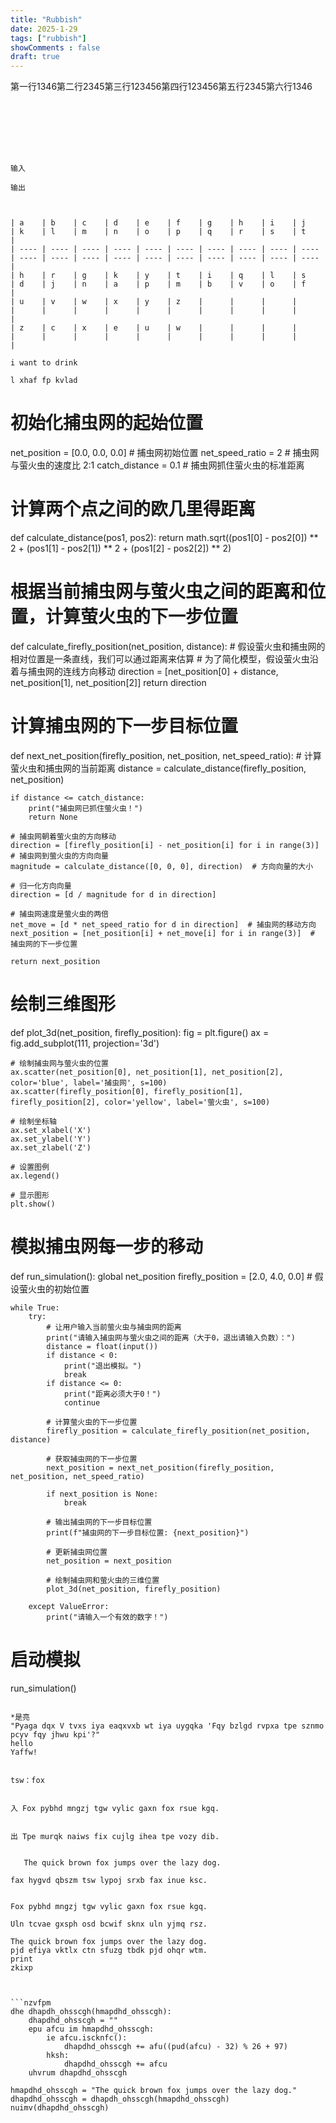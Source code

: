 ```yaml
---
title: "Rubbish"
date: 2025-1-29
tags: ["rubbish"]
showComments : false
draft: true
---
```

<!-- | add         | 功能                                                         |
| ----------- | ------------------------------------------------------------ |
| image       | **必填** 用于匹配图像名称的正则表达式或 URL。                |
| aspectRatio | **可选** 画廊的纵横比。`16-9` 、`21-9` 或`32-9` 。默认设置为`16-9` 。 |
| interval    | **可选** 自动滚动的时间间隔，以毫秒为单位指定。默认为`2000`（2 秒）。 |

| Parameter   | Description                        |
| ----------- | ---------------------------------- |
| `url`       | **必需的** 外部托管代码文件的 URL. |
| `type`      | 用于语法突出显示的代码类型.        |
| `startLine` | **可选** 从代码文件中导入的起始行. |
| `endLine`   | **可选** 从代码文件中导入的结束行. |

| 参数      | 功能                                                         |
| --------- | ------------------------------------------------------------ |
| `src`     | **必填** 图像的本地路径/文件名或 URL。当提供路径和文件名时，主题将尝试使用以下查找顺序来查找图像：首先，作为与页面绑定的[页面资源](https://gohugo.io/content-management/page-resources/)；然后是 `assets/` 目录中的文件；最后是，`static/`目录中的文件。 |
| `alt`     | 图像的[替代文本描述](https://moz.com/learn/seo/alt-text)。   |
| `caption` | Markdown 格式的图像标题，将显示在图像下方。                  |
| `class`   | 应用于图像的其他 CSS 类。                                    |
| `href`    | 图像应链接到的 URL。                                         |
| `target`  | `href` URL 的目标属性。                                      |
| `nozoom`  | `nozoom=true` 会禁用图像`缩放`功能。与 `href` 结合使用十分有用。 |
| `default` | 用于恢复默认 Hugo `figure` 行为的特殊参数。只需提供`default=true`，然后使用正常的 [Hugo 简码语法](https://gohugo.io/content-management/shortcodes/#figure)。 | -->
第一行1346第二行2345第三行123456第四行123456第五行2345第六行1346


```







输入

输出



| a    | b    | c    | d    | e    | f    | g    | h    | i    | j    | k    | l    | m    | n    | o    | p    | q    | r    | s    | t    |
| ---- | ---- | ---- | ---- | ---- | ---- | ---- | ---- | ---- | ---- | ---- | ---- | ---- | ---- | ---- | ---- | ---- | ---- | ---- | ---- |
| h    | r    | g    | k    | y    | t    | i    | q    | l    | s    | d    | j    | n    | a    | p    | m    | b    | v    | o    | f    |
| u    | v    | w    | x    | y    | z    |      |      |      |      |      |      |      |      |      |      |      |      |      |      |
| z    | c    | x    | e    | u    | w    |      |      |      |      |      |      |      |      |      |      |      |      |      |      |

i want to drink

l xhaf fp kvlad

```
# 初始化捕虫网的起始位置
net_position = [0.0, 0.0, 0.0]  # 捕虫网初始位置
net_speed_ratio = 2  # 捕虫网与萤火虫的速度比 2:1
catch_distance = 0.1  # 捕虫网抓住萤火虫的标准距离


# 计算两个点之间的欧几里得距离
def calculate_distance(pos1, pos2):
    return math.sqrt((pos1[0] - pos2[0]) ** 2 + (pos1[1] - pos2[1]) ** 2 + (pos1[2] - pos2[2]) ** 2)


# 根据当前捕虫网与萤火虫之间的距离和位置，计算萤火虫的下一步位置
def calculate_firefly_position(net_position, distance):
    # 假设萤火虫和捕虫网的相对位置是一条直线，我们可以通过距离来估算
    # 为了简化模型，假设萤火虫沿着与捕虫网的连线方向移动
    direction = [net_position[0] + distance, net_position[1], net_position[2]]
    return direction


# 计算捕虫网的下一步目标位置
def next_net_position(firefly_position, net_position, net_speed_ratio):
    # 计算萤火虫和捕虫网的当前距离
    distance = calculate_distance(firefly_position, net_position)

    if distance <= catch_distance:
        print("捕虫网已抓住萤火虫！")
        return None

    # 捕虫网朝着萤火虫的方向移动
    direction = [firefly_position[i] - net_position[i] for i in range(3)]  # 捕虫网到萤火虫的方向向量
    magnitude = calculate_distance([0, 0, 0], direction)  # 方向向量的大小

    # 归一化方向向量
    direction = [d / magnitude for d in direction]

    # 捕虫网速度是萤火虫的两倍
    net_move = [d * net_speed_ratio for d in direction]  # 捕虫网的移动方向
    next_position = [net_position[i] + net_move[i] for i in range(3)]  # 捕虫网的下一步位置

    return next_position


# 绘制三维图形
def plot_3d(net_position, firefly_position):
    fig = plt.figure()
    ax = fig.add_subplot(111, projection='3d')

    # 绘制捕虫网与萤火虫的位置
    ax.scatter(net_position[0], net_position[1], net_position[2], color='blue', label='捕虫网', s=100)
    ax.scatter(firefly_position[0], firefly_position[1], firefly_position[2], color='yellow', label='萤火虫', s=100)

    # 绘制坐标轴
    ax.set_xlabel('X')
    ax.set_ylabel('Y')
    ax.set_zlabel('Z')

    # 设置图例
    ax.legend()

    # 显示图形
    plt.show()


# 模拟捕虫网每一步的移动
def run_simulation():
    global net_position
    firefly_position = [2.0, 4.0, 0.0]  # 假设萤火虫的初始位置

    while True:
        try:
            # 让用户输入当前萤火虫与捕虫网的距离
            print("请输入捕虫网与萤火虫之间的距离（大于0，退出请输入负数）：")
            distance = float(input())
            if distance < 0:
                print("退出模拟。")
                break
            if distance <= 0:
                print("距离必须大于0！")
                continue

            # 计算萤火虫的下一步位置
            firefly_position = calculate_firefly_position(net_position, distance)

            # 获取捕虫网的下一步位置
            next_position = next_net_position(firefly_position, net_position, net_speed_ratio)

            if next_position is None:
                break

            # 输出捕虫网的下一步目标位置
            print(f"捕虫网的下一步目标位置: {next_position}")

            # 更新捕虫网位置
            net_position = next_position

            # 绘制捕虫网和萤火虫的三维位置
            plot_3d(net_position, firefly_position)

        except ValueError:
            print("请输入一个有效的数字！")


# 启动模拟
run_simulation()
```

*是亮
"Pyaga dqx V tvxs iya eaqxvxb wt iya uygqka 'Fqy bzlgd rvpxa tpe sznmo pcyv fqy jhwu kpi'?"
hello
Yaffw!


tsw：fox


入 Fox pybhd mngzj tgw vylic gaxn fox rsue kgq.


出 Tpe murqk naiws fix cujlg ihea tpe vozy dib.


   The quick brown fox jumps over the lazy dog.

fax hygvd qbszm tsw lypoj srxb fax inue ksc.


Fox pybhd mngzj tgw vylic gaxn fox rsue kgq.

Uln tcvae gxsph osd bcwif sknx uln yjmq rsz.

The quick brown fox jumps over the lazy dog.
pjd efiya vktlx ctn sfuzg tbdk pjd ohqr wtm.
print
zkixp



```nzvfpm
dhe dhapdh_ohsscgh(hmapdhd_ohsscgh):
    dhapdhd_ohsscgh = ""
    epu afcu im hmapdhd_ohsscgh:
        ie afcu.iscknfc():
            dhapdhd_ohsscgh += afu((pud(afcu) - 32) % 26 + 97)
        hksh:
            dhapdhd_ohsscgh += afcu
    uhvrum dhapdhd_ohsscgh

hmapdhd_ohsscgh = "The quick brown fox jumps over the lazy dog."
dhapdhd_ohsscgh = dhapdh_ohsscgh(hmapdhd_ohsscgh)
nuimv(dhapdhd_ohsscgh)
```